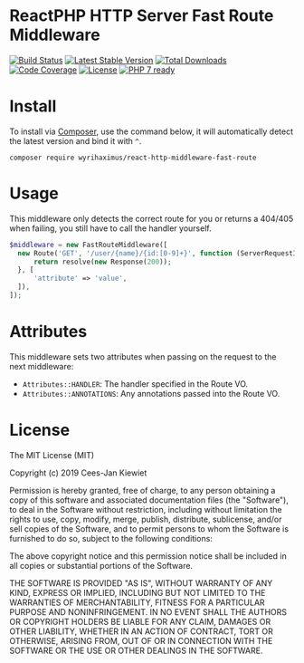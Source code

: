 # ReactPHP HTTP Server Fast Route Middleware

[![Build Status](https://travis-ci.com/WyriHaximus/reactphp-http-middleware-fast-route.svg?branch=master)](https://travis-ci.com/WyriHaximus/reactphp-http-middleware-fast-route)
[![Latest Stable Version](https://poser.pugx.org/wyrihaximus/reactphp-http-middleware-fast-route/v/stable.png)](https://packagist.org/packages/wyrihaximus/react-http-middleware-fast-route)
[![Total Downloads](https://poser.pugx.org/wyrihaximus/react-http-middleware-fast-route/downloads.png)](https://packagist.org/packages/wyrihaximus/react-http-middleware-fast-route/stats)
[![Code Coverage](https://scrutinizer-ci.com/g/wyrihaximus/reactphp-http-middleware-fast-route/badges/coverage.png?b=master)](https://scrutinizer-ci.com/g/wyrihaximus/reactphp-http-middleware-fast-route/?branch=master)
[![License](https://poser.pugx.org/wyrihaximus/reactphp-http-middleware-fast-route/license.png)](https://packagist.org/packages/wyrihaximus/reactphp-http-middleware-fast-route)
[![PHP 7 ready](http://php7ready.timesplinter.ch/WyriHaximus/reactphp-http-middleware-fast-route/badge.svg)](https://travis-ci.com/WyriHaximus/reactphp-http-middleware-fast-route)

# Install

To install via [Composer](http://getcomposer.org/), use the command below, it will automatically detect the latest version and bind it with `^`.

```
composer require wyrihaximus/react-http-middleware-fast-route
```

# Usage

This middleware only detects the correct route for you or returns a 404/405 when failing, you still have to call the handler yourself.

```php
$middleware = new FastRouteMiddleware([
  new Route('GET', '/user/{name}/{id:[0-9]+}', function (ServerRequestInterface $request): PromiseInterface {
      return resolve(new Response(200));
  }, [
      'attribute' => 'value',
  ]),
]);
```

# Attributes

This middleware sets two attributes when passing on the request to the next middleware:
- `Attributes::HANDLER`: The handler specified in the Route VO.
- `Attributes::ANNOTATIONS`: Any annotations passed into the Route VO.

# License

The MIT License (MIT)

Copyright (c) 2019 Cees-Jan Kiewiet

Permission is hereby granted, free of charge, to any person obtaining a copy
of this software and associated documentation files (the "Software"), to deal
in the Software without restriction, including without limitation the rights
to use, copy, modify, merge, publish, distribute, sublicense, and/or sell
copies of the Software, and to permit persons to whom the Software is
furnished to do so, subject to the following conditions:

The above copyright notice and this permission notice shall be included in all
copies or substantial portions of the Software.

THE SOFTWARE IS PROVIDED "AS IS", WITHOUT WARRANTY OF ANY KIND, EXPRESS OR
IMPLIED, INCLUDING BUT NOT LIMITED TO THE WARRANTIES OF MERCHANTABILITY,
FITNESS FOR A PARTICULAR PURPOSE AND NONINFRINGEMENT. IN NO EVENT SHALL THE
AUTHORS OR COPYRIGHT HOLDERS BE LIABLE FOR ANY CLAIM, DAMAGES OR OTHER
LIABILITY, WHETHER IN AN ACTION OF CONTRACT, TORT OR OTHERWISE, ARISING FROM,
OUT OF OR IN CONNECTION WITH THE SOFTWARE OR THE USE OR OTHER DEALINGS IN THE
SOFTWARE.
